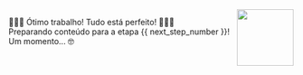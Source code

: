 <img src="https://octodex.github.com/images/Professortocat_v2.png" align="right" height="100px" />

🎉🎉🎉  Ótimo trabalho! Tudo está perfeito! 🎉🎉🎉   
Preparando conteúdo para a etapa {{ next_step_number }}! Um momento... 🤓
